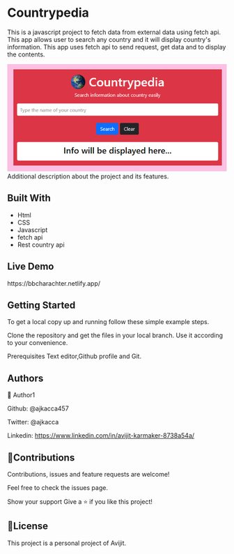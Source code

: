 # Countrypedia
This is a javascript project to fetch data from external data using fetch api. This app allows user to search any country and it will display country's information. This app uses fetch api to send request, get data and to display the contents.

<img src="picture1.PNG" alt="projectimg">

</h1>Additional description about the project and its features.</h1>

<h2>Built With</h2>

- Html
- CSS
- Javascript
- fetch api
- Rest country api

<h2>Live Demo</h2>
https://bbcharachter.netlify.app/

<h2>Getting Started</h2>
To get a local copy up and running follow these simple example steps.

Clone the repository and get the files in your local branch. Use it according
to your convenience.

Prerequisites
Text editor,Github profile and Git.

<h2>Authors</h2>

👤 Author1

Github: @ajkacca457

Twitter: @ajkacca

Linkedin: https://www.linkedin.com/in/avijit-karmaker-8738a54a/



<h2>🤝Contributions</h2>
Contributions, issues and feature requests are welcome!

Feel free to check the issues page.

Show your support
Give a ⭐️ if you like this project!

<h2>📝License</h2>
This project is a personal project of Avijit.
